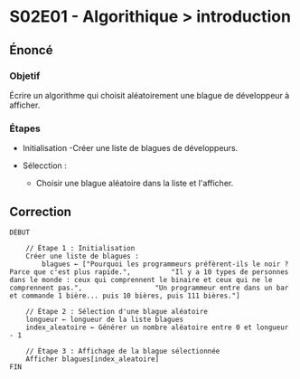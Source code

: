 # S02E01 - Algorithique > introduction

## Énoncé 

### Objetif

Écrire un algorithme qui choisit aléatoirement une blague de développeur à afficher.

### Étapes

- Initialisation
    -Créer une liste de blagues de développeurs.

- Sélecction :
    - Choisir une blague aléatoire dans la liste et l'afficher.

## Correction

```text
DÉBUT

    // Étape 1 : Initialisation
    Créer une liste de blagues :
        blagues ← ["Pourquoi les programmeurs préfèrent-ils le noir ? Parce que c'est plus rapide.",          "Il y a 10 types de personnes dans le monde : ceux qui comprennent le binaire et ceux qui ne le comprennent pas.",                  "Un programmeur entre dans un bar et commande 1 bière... puis 10 bières, puis 111 bières."]
    
    // Étape 2 : Sélection d'une blague aléatoire
    longueur ← longueur de la liste blagues
    index_aleatoire ← Générer un nombre aléatoire entre 0 et longueur - 1
    
    // Étape 3 : Affichage de la blague sélectionnée
    Afficher blagues[index_aleatoire]
FIN
```

